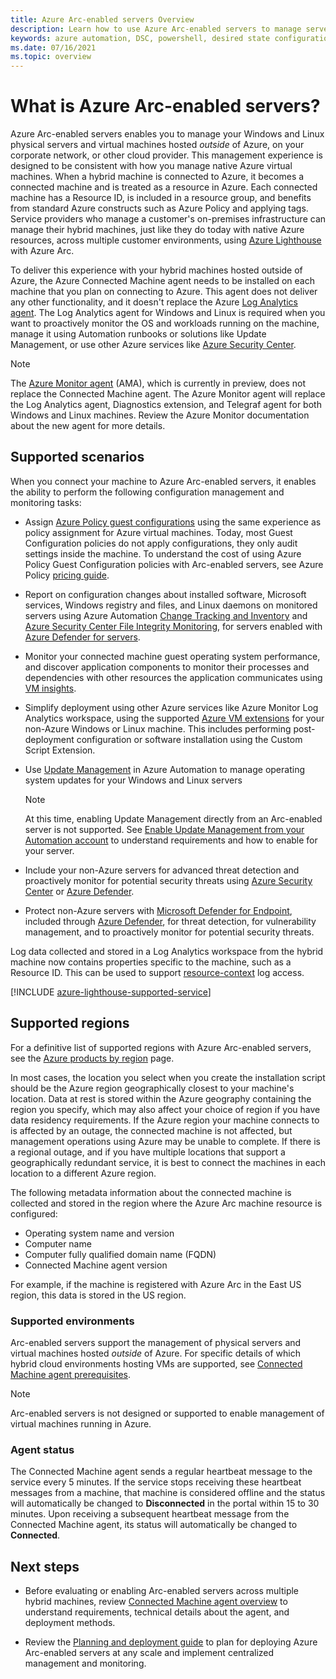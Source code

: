```yaml
---
title: Azure Arc-enabled servers Overview
description: Learn how to use Azure Arc-enabled servers to manage servers hosted outside of Azure like an Azure resource.
keywords: azure automation, DSC, powershell, desired state configuration, update management, change tracking, inventory, runbooks, python, graphical, hybrid
ms.date: 07/16/2021
ms.topic: overview
---
```


# What is Azure Arc-enabled servers?

Azure Arc-enabled servers enables you to manage your Windows and Linux physical servers and virtual machines hosted *outside* of Azure, on your corporate network, or other cloud provider. This management experience is designed to be consistent with how you manage native Azure virtual machines. When a hybrid machine is connected to Azure, it becomes a connected machine and is treated as a resource in Azure. Each connected machine has a Resource ID, is included in a resource group, and benefits from standard Azure constructs such as Azure Policy and applying tags. Service providers who manage a customer's on-premises infrastructure can manage their hybrid machines, just like they do today with native Azure resources, across multiple customer environments, using [Azure Lighthouse](../../lighthouse/how-to/manage-hybrid-infrastructure-arc.md) with Azure Arc.

To deliver this experience with your hybrid machines hosted outside of Azure, the Azure Connected Machine agent needs to be installed on each machine that you plan on connecting to Azure. This agent does not deliver any other functionality, and it doesn't replace the Azure [Log Analytics agent](../../azure-monitor/agents/log-analytics-agent.md). The Log Analytics agent for Windows and Linux is required when you want to proactively monitor the OS and workloads running on the machine, manage it using Automation runbooks or solutions like Update Management, or use other Azure services like [Azure Security Center](../../security-center/security-center-introduction.md).

>[!NOTE]
> The [Azure Monitor agent](../../azure-monitor/agents/azure-monitor-agent-overview.md) (AMA), which is currently in preview, does not replace the Connected Machine agent. The Azure Monitor agent will replace the Log Analytics agent, Diagnostics extension, and Telegraf agent for both Windows and Linux machines. Review the Azure Monitor documentation about the new agent for more details.

## Supported scenarios

When you connect your machine to Azure Arc-enabled servers, it enables the ability to perform the following configuration management and monitoring tasks:
- Assign [Azure Policy guest configurations](../../governance/policy/concepts/guest-configuration.md) using the same experience as policy assignment for Azure virtual machines. Today, most Guest Configuration policies do not apply configurations, they only audit settings inside the machine. To understand the cost of using Azure Policy Guest Configuration policies with Arc-enabled servers, see Azure Policy [pricing guide](https://azure.microsoft.com/pricing/details/azure-policy/).

- Report on configuration changes about installed software, Microsoft services, Windows registry and files, and Linux daemons on monitored servers using Azure Automation [Change Tracking and Inventory](../../automation/change-tracking/overview.md) and [Azure Security Center File Integrity Monitoring](../../security-center/security-center-file-integrity-monitoring.md), for servers enabled with [Azure Defender for servers](../../security-center/defender-for-servers-introduction.md).

- Monitor your connected machine guest operating system performance, and discover application components to monitor their processes and dependencies with other resources the application communicates using [VM insights](../../azure-monitor/vm/vminsights-overview.md).

- Simplify deployment using other Azure services like Azure Monitor Log Analytics workspace, using the supported [Azure VM extensions](manage-vm-extensions.md) for your non-Azure Windows or Linux machine. This includes performing post-deployment configuration or software installation using the Custom Script Extension.

- Use [Update Management](../../automation/update-management/overview.md) in Azure Automation to manage operating system updates for your Windows and Linux servers

    > [!NOTE]
    > At this time, enabling Update Management directly from an Arc-enabled server is not supported. See [Enable Update Management from your Automation account](../../automation/update-management/enable-from-automation-account.md) to understand requirements and how to enable for your server.

- Include your non-Azure servers for advanced threat detection and proactively monitor for potential security threats using [Azure Security Center](../../security-center/security-center-introduction.md) or [Azure Defender](../../security-center/azure-defender.md).

- Protect non-Azure servers with [Microsoft Defender for Endpoint](/microsoft-365/security/defender-endpoint/microsoft-defender-endpoint), included through [Azure Defender](../../security-center/azure-defender.md), for threat detection, for vulnerability management, and to proactively monitor for potential security threats.

Log data collected and stored in a Log Analytics workspace from the hybrid machine now contains properties specific to the machine, such as a Resource ID. This can be used to support [resource-context](../../azure-monitor/logs/design-logs-deployment.md#access-mode) log access.

[!INCLUDE [azure-lighthouse-supported-service](../../../includes/azure-lighthouse-supported-service.md)]

## Supported regions

For a definitive list of supported regions with Azure Arc-enabled servers, see the [Azure products by region](https://azure.microsoft.com/global-infrastructure/services/?products=azure-arc) page.

In most cases, the location you select when you create the installation script should be the Azure region geographically closest to your machine's location. Data at rest is stored within the Azure geography containing the region you specify, which may also affect your choice of region if you have data residency requirements. If the Azure region your machine connects to is affected by an outage, the connected machine is not affected, but management operations using Azure may be unable to complete. If there is a regional outage, and if you have multiple locations that support a geographically redundant service, it is best to connect the machines in each location to a different Azure region.

The following metadata information about the connected machine is collected and stored in the region where the Azure Arc machine resource is configured:

- Operating system name and version
- Computer name
- Computer fully qualified domain name (FQDN)
- Connected Machine agent version

For example, if the machine is registered with Azure Arc in the East US region, this data is stored in the US region.

### Supported environments

Arc-enabled servers support the management of physical servers and virtual machines hosted *outside* of Azure. For specific details of which hybrid cloud environments hosting VMs are supported, see [Connected Machine agent prerequisites](agent-overview.md#supported-environments).

> [!NOTE]
> Arc-enabled servers is not designed or supported to enable management of virtual machines running in Azure.

### Agent status

The Connected Machine agent sends a regular heartbeat message to the service every 5 minutes. If the service stops receiving these heartbeat messages from a machine, that machine is considered offline and the status will automatically be changed to **Disconnected** in the portal within 15 to 30 minutes. Upon receiving a subsequent heartbeat message from the Connected Machine agent, its status will automatically be changed to **Connected**.

## Next steps

* Before evaluating or enabling Arc-enabled servers across multiple hybrid machines, review [Connected Machine agent overview](agent-overview.md) to understand requirements, technical details about the agent, and deployment methods.

* Review the [Planning and deployment guide](plan-at-scale-deployment.md) to plan for deploying Azure Arc-enabled servers at any scale and implement centralized management and monitoring.
